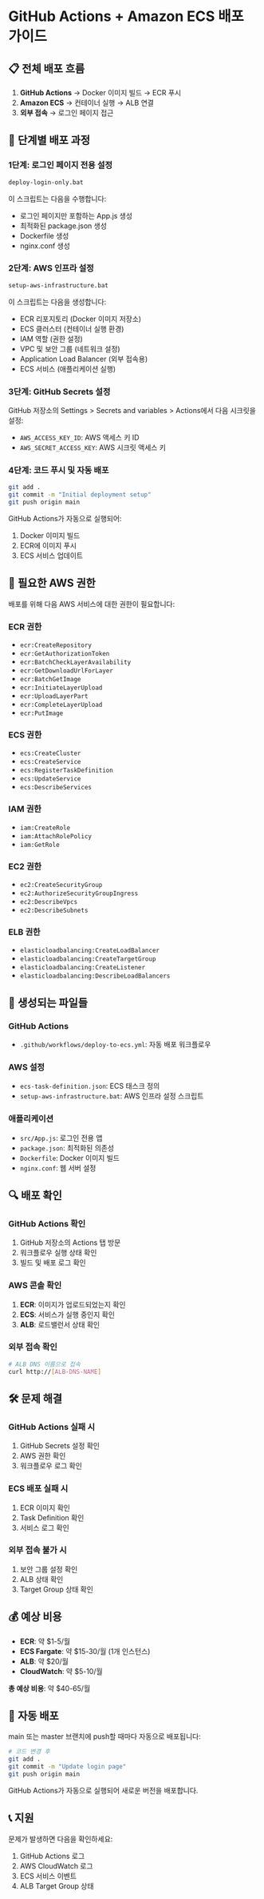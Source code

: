 # GitHub Actions + Amazon ECS 배포 가이드

## 📋 전체 배포 흐름

1. **GitHub Actions** → Docker 이미지 빌드 → ECR 푸시
2. **Amazon ECS** → 컨테이너 실행 → ALB 연결
3. **외부 접속** → 로그인 페이지 접근

## 🚀 단계별 배포 과정

### 1단계: 로그인 페이지 전용 설정

```cmd
deploy-login-only.bat
```

이 스크립트는 다음을 수행합니다:
- 로그인 페이지만 포함하는 App.js 생성
- 최적화된 package.json 생성
- Dockerfile 생성
- nginx.conf 생성

### 2단계: AWS 인프라 설정

```cmd
setup-aws-infrastructure.bat
```

이 스크립트는 다음을 생성합니다:
- ECR 리포지토리 (Docker 이미지 저장소)
- ECS 클러스터 (컨테이너 실행 환경)
- IAM 역할 (권한 설정)
- VPC 및 보안 그룹 (네트워크 설정)
- Application Load Balancer (외부 접속용)
- ECS 서비스 (애플리케이션 실행)

### 3단계: GitHub Secrets 설정

GitHub 저장소의 Settings > Secrets and variables > Actions에서 다음 시크릿을 설정:

- `AWS_ACCESS_KEY_ID`: AWS 액세스 키 ID
- `AWS_SECRET_ACCESS_KEY`: AWS 시크릿 액세스 키

### 4단계: 코드 푸시 및 자동 배포

```bash
git add .
git commit -m "Initial deployment setup"
git push origin main
```

GitHub Actions가 자동으로 실행되어:
1. Docker 이미지 빌드
2. ECR에 이미지 푸시
3. ECS 서비스 업데이트

## 🔧 필요한 AWS 권한

배포를 위해 다음 AWS 서비스에 대한 권한이 필요합니다:

### ECR 권한
- `ecr:CreateRepository`
- `ecr:GetAuthorizationToken`
- `ecr:BatchCheckLayerAvailability`
- `ecr:GetDownloadUrlForLayer`
- `ecr:BatchGetImage`
- `ecr:InitiateLayerUpload`
- `ecr:UploadLayerPart`
- `ecr:CompleteLayerUpload`
- `ecr:PutImage`

### ECS 권한
- `ecs:CreateCluster`
- `ecs:CreateService`
- `ecs:RegisterTaskDefinition`
- `ecs:UpdateService`
- `ecs:DescribeServices`

### IAM 권한
- `iam:CreateRole`
- `iam:AttachRolePolicy`
- `iam:GetRole`

### EC2 권한
- `ec2:CreateSecurityGroup`
- `ec2:AuthorizeSecurityGroupIngress`
- `ec2:DescribeVpcs`
- `ec2:DescribeSubnets`

### ELB 권한
- `elasticloadbalancing:CreateLoadBalancer`
- `elasticloadbalancing:CreateTargetGroup`
- `elasticloadbalancing:CreateListener`
- `elasticloadbalancing:DescribeLoadBalancers`

## 📁 생성되는 파일들

### GitHub Actions
- `.github/workflows/deploy-to-ecs.yml`: 자동 배포 워크플로우

### AWS 설정
- `ecs-task-definition.json`: ECS 태스크 정의
- `setup-aws-infrastructure.bat`: AWS 인프라 설정 스크립트

### 애플리케이션
- `src/App.js`: 로그인 전용 앱
- `package.json`: 최적화된 의존성
- `Dockerfile`: Docker 이미지 빌드
- `nginx.conf`: 웹 서버 설정

## 🔍 배포 확인

### GitHub Actions 확인
1. GitHub 저장소의 Actions 탭 방문
2. 워크플로우 실행 상태 확인
3. 빌드 및 배포 로그 확인

### AWS 콘솔 확인
1. **ECR**: 이미지가 업로드되었는지 확인
2. **ECS**: 서비스가 실행 중인지 확인
3. **ALB**: 로드밸런서 상태 확인

### 외부 접속 확인
```bash
# ALB DNS 이름으로 접속
curl http://[ALB-DNS-NAME]
```

## 🛠️ 문제 해결

### GitHub Actions 실패 시
1. GitHub Secrets 설정 확인
2. AWS 권한 확인
3. 워크플로우 로그 확인

### ECS 배포 실패 시
1. ECR 이미지 확인
2. Task Definition 확인
3. 서비스 로그 확인

### 외부 접속 불가 시
1. 보안 그룹 설정 확인
2. ALB 상태 확인
3. Target Group 상태 확인

## 💰 예상 비용

- **ECR**: 약 $1-5/월
- **ECS Fargate**: 약 $15-30/월 (1개 인스턴스)
- **ALB**: 약 $20/월
- **CloudWatch**: 약 $5-10/월

**총 예상 비용**: 약 $40-65/월

## 🔄 자동 배포

main 또는 master 브랜치에 push할 때마다 자동으로 배포됩니다:

```bash
# 코드 변경 후
git add .
git commit -m "Update login page"
git push origin main
```

GitHub Actions가 자동으로 실행되어 새로운 버전을 배포합니다.

## 📞 지원

문제가 발생하면 다음을 확인하세요:
1. GitHub Actions 로그
2. AWS CloudWatch 로그
3. ECS 서비스 이벤트
4. ALB Target Group 상태 
